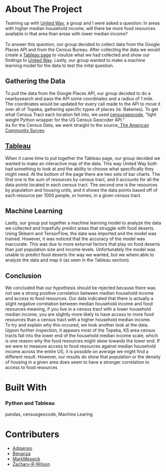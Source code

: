# About The Project
Teaming up with <a href="https://unitedwaytopeka.org/">United Way</a>, a group and I were asked a question: In areas with higher median household income, will there be more
food resources available in that area than areas with lower median income?
<br>
<br>
To answer this question, our group decided to collect data from the Google Places API and from the Census Bureau. After collecting the data we would create a <a href="https://public.tableau.com/profile/adipersio#!/vizhome/TopekaFoodResouces/Dashboard?publish=yes">Tableau page</a> to visulize what we had collected and show our findings to <a href="https://unitedwaytopeka.org/">United Way</a>. Lastly, our group wanted to make a machine learning model for the data to test the inital question. 
<br>
<h2>Gathering the Data</h2>
To pull the data from the Google Places API, our group decided to do a nearbysearch and pass the API some coordinates and a radius of 1 mile. The coordinates would be updated for every call made to the API to move it over all of Topeka, gathering specific types of places (ie. Bakeries). To get what Census Tract each location fell into, we used 
<a href="https://pypi.org/project/censusgeocode/">censusgeocode</a>, "light weight Python wrapper for the US Census Geocoder API." 
<br>
As for the Census Data, we went straight to the source,<a href="https://www.census.gov/acs/www/data/data-tables-and-tools/data-profiles/"> The American Community Survey</a>.

<h2><a href="https://public.tableau.com/profile/adipersio#!/vizhome/TopekaFoodResouces/Dashboard?publish=yes">Tableau</a></h2>
When it came time to put together the Tableau page, our group decided we wanted to make an interactive map of the data. This way United Way both had something to look at and the ability to choose what specifically they might need. At the bottom of the page there are two sets of bar charts. The first one is the sum of resources by census tract, and it accounts for all the data points located in each census tract. The second one is the resources by population and housing units, and it shows the data points based off of each resource per 1000 people, or homes, in a given census tract.

<h2>Machine Learning</h2>
Lastly, our group put together a machine learning model to analyze the data we collected and hopefully predict areas that struggle with food deserts. Using Sklearn and TensorFlow, the data was imported and the model was trained. However, it was noticed that the accuracy of the model was inaccurate. This was due to more exturnal factors that play on food deserts than just population size and income levels. Unfortunately the model was unable to predict food deserts the way we wanted, but we where able to analyze the data and map it (as seen in the Tableau section).

<h2>Conclusion</h2>
We concluded that our hypothesis should be rejected because
there was not see a strong positive correlation between median household income and access to
food resources. Our data indicated that there is actually a slight negative correlation between
median household income and food resources meaning, if you live in a census tract with a lower
household median income, you are slightly more likely to have access to more food resources
than a census tract with a higher household median income. 
<br>
To try and explain why this occured, we took another look at the data.
Uppon further inspection, it appears most of the Topeka, KS area census tracts
fall into the lower end of the household median income scale, which is one reason why the food
resources might skew towards the lower end. If we were to measure access to food resources
against median household income across the entire US, it is possible on average we might find
a different result. However, our results do show that population or the density of housing in a
given area does seem to have a stronger correlation to access to food resources

<h1>Built With</h1>
<h3>Python and Tableau</h3>
 pandas, censusgeocode, Machine Learing
 
 <h1>Contributers</h1>
 <ul>
 <li>
  <a href="https://github.com/adipersio">Adipersio</a>
  </li>
  <li>
  <a href="https://github.com/benanza">Benanza</a>
  </li>
  <li>
  <a href="https://github.com/markmessick">MarkMessick</a>
  </li>
  <li>
  <a href="https://github.com/Zachary-R-Wilson">Zachary-R-Wilson</a>
  </li>
 </ul>  
